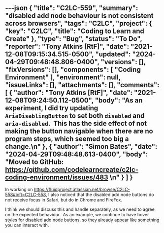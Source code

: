 ---json
{
  "title": "C2LC-559",
  "summary": "disabled add node behaviour is not consistent across browsers",
  "tags": "C2LC",
  "project": {
    "key": "C2LC",
    "title": "Coding to Learn and Create"
  },
  "type": "Bug",
  "status": "To Do",
  "reporter": "Tony Atkins [RtF]",
  "date": "2021-12-08T09:15:34.515-0500",
  "updated": "2024-04-29T09:48:48.806-0400",
  "versions": [],
  "fixVersions": [],
  "components": [
    "Coding Environment"
  ],
  "environment": null,
  "issueLinks": [],
  "attachments": [],
  "comments": [
    {
      "author": "Tony Atkins [RtF]",
      "date": "2021-12-08T09:24:50.112-0500",
      "body": "As an experiment, I did try updating `AriaDisablingButton` to set both `disabled` and `aria-disabled`.  This has the side effect of not making the button navigable when there are no program steps, which seemed too big a change.\n"
    },
    {
      "author": "Simon Bates",
      "date": "2024-04-29T09:48:48.613-0400",
      "body": "Moved to GitHub: <https://github.com/codelearncreate/c2lc-coding-environment/issues/483>&#x20;\n"
    }
  ]
}
---
In working on <https://fluidproject.atlassian.net/browse/C2LC-558#icft=C2LC-558>, I also noticed that the disabled add node buttons do not receive focus in Safari, but do in Chrome and FireFox.

I think we should discuss this and handle separately, as we need to agree on the expected behaviour.  As an example, we continue to have hover styles for disabled add node buttons, so they already appear like something you can interact with.

        